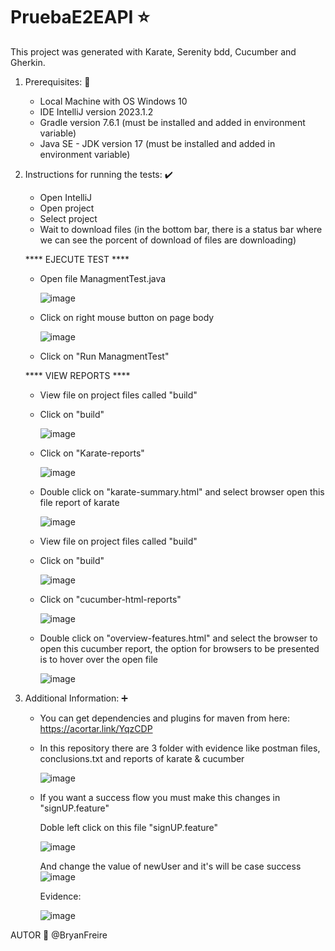 # PruebaE2EAPI ⭐
This project was generated with Karate, Serenity bdd, Cucumber and Gherkin.

1. Prerequisites: 📃
   -  Local Machine with OS Windows 10
   -  IDE IntelliJ version 2023.1.2
   -  Gradle version 7.6.1 (must be installed and added in environment variable)
   -  Java SE - JDK version 17 (must be installed and  added in environment variable)

3. Instructions for running the tests: ✔️
   - Open IntelliJ
   - Open project
   - Select project
   - Wait to download files (in the bottom bar, there is a status bar where we can see the porcent of download of files are downloading)
   
   **** EJECUTE TEST ****

   - Open file ManagmentTest.java
  
     ![image](https://github.com/bryanalexfreire/PruebaE2EAPIS/assets/30132840/b550b3d5-7656-4b55-bdea-cca7009e005a)

   - Click on right mouse button on page body

     ![image](https://github.com/bryanalexfreire/PruebaE2EAPIS/assets/30132840/51628795-6a4f-4a05-a8eb-dd2731173486)

     
   - Click on "Run ManagmentTest"
   
   **** VIEW REPORTS ****
   
   - View file on project files called "build"
   - Click on "build"

     ![image](https://github.com/bryanalexfreire/PruebaE2EAPIS/assets/30132840/955254f4-e771-48f0-9883-6b3b21777002)

     
   - Click on "Karate-reports"

     ![image](https://github.com/bryanalexfreire/PruebaE2EAPIS/assets/30132840/5ff088bb-3f33-442e-818c-efdad22988f7)

   - Double click on "karate-summary.html" and select browser open this file report of karate

     ![image](https://github.com/bryanalexfreire/PruebaE2EAPIS/assets/30132840/4cd2eb56-7de5-463a-aab0-b551c1c583ae)


   - View file on project files called "build"
   - Click on "build"
  
     ![image](https://github.com/bryanalexfreire/PruebaE2EAPIS/assets/30132840/955254f4-e771-48f0-9883-6b3b21777002)

   - Click on "cucumber-html-reports"
  
     ![image](https://github.com/bryanalexfreire/PruebaE2EAPIS/assets/30132840/362f64a3-a1d8-494d-8fcf-e0f51eb9bfe6)


   - Double click on "overview-features.html" and select the browser to open this cucumber report, the option for browsers to be presented is to hover over the open file

  
     ![image](https://github.com/bryanalexfreire/PruebaE2EAPIS/assets/30132840/2c45b3f5-c592-4a21-8570-ee6706b45de9)



5. Additional Information: ➕
   - You can get dependencies and plugins for maven from here: https://acortar.link/YqzCDP
   - In this repository there are 3 folder with evidence like postman files, conclusions.txt and reports of karate & cucumber

     ![image](https://github.com/bryanalexfreire/PruebaE2EAPIS/assets/30132840/5169ef5e-2944-4e84-891b-c3090eda61d1)

   - If you want a success flow you must make this changes in "signUP.feature"
  
     Doble left click on this file "signUP.feature"
     
     ![image](https://github.com/bryanalexfreire/PruebaE2EAPIS/assets/30132840/7119402b-253b-4dff-82f0-fdbbce2b1b1b)

     And change the value of newUser and it's will be case success
     ![image](https://github.com/bryanalexfreire/PruebaE2EAPIS/assets/30132840/e2e19e7c-1cd5-45d7-a9b4-712b6b83f45d)

     Evidence:
     
     ![image](https://github.com/bryanalexfreire/PruebaE2EAPIS/assets/30132840/0de0ec3d-0da7-4d12-8675-b26433973100)



AUTOR 📍
@BryanFreire
